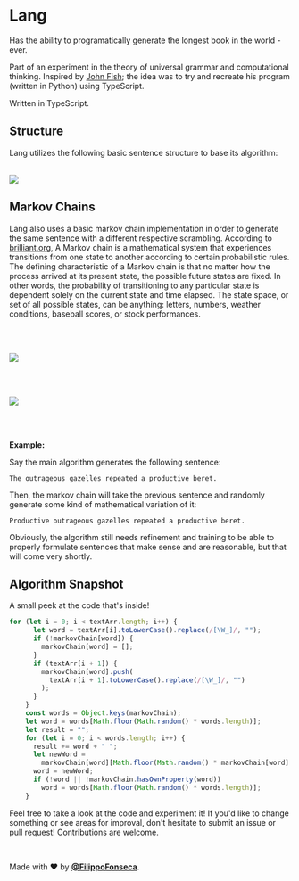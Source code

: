 # Lang

Has the ability to programatically generate the longest book in the world - ever.

Part of an experiment in the theory of universal grammar and computational thinking. Inspired by [John Fish](https://www.github.com/johnafish); the idea was to try and recreate his program (written in Python) using TypeScript.

Written in TypeScript.

## Structure

Lang utilizes the following basic sentence structure to base its algorithm:

<br />

<kbd>
<img src="https://i.ibb.co/CtTSt4j/Untitled-Diagram.png" />
</kbd>

<br />

## Markov Chains

Lang also uses a basic markov chain implementation in order to generate the same sentence with a different respective scrambling. According to [brilliant.org](https://www.brilliant.org), A Markov chain is a mathematical system that experiences transitions from one state to another according to certain probabilistic rules. The defining characteristic of a Markov chain is that no matter how the process arrived at its present state, the possible future states are fixed. In other words, the probability of transitioning to any particular state is dependent solely on the current state and time elapsed. The state space, or set of all possible states, can be anything: letters, numbers, weather conditions, baseball scores, or stock performances.

<br></br>

<kbd>
<img src="https://i.ibb.co/k5ryqZ6/Screen-Shot-2020-12-04-at-08-42-58.png" />
</kbd>

<br></br>

<kbd>
<img src="https://i.ibb.co/3pkwGW0/Screen-Shot-2020-12-04-at-08-43-39.png" />
</kbd>

<br></br>

**Example:**

Say the main algorithm generates the following sentence:

```
The outrageous gazelles repeated a productive beret.
```

Then, the markov chain will take the previous sentence and randomly generate some kind of mathematical variation of it:

```
Productive outrageous gazelles repeated a productive beret. 
```

Obviously, the algorithm still needs refinement and training to be able to properly formulate sentences that make sense and are reasonable, but that will come very shortly.

## Algorithm Snapshot

A small peek at the code that's inside!

```ts
for (let i = 0; i < textArr.length; i++) {
      let word = textArr[i].toLowerCase().replace(/[\W_]/, "");
      if (!markovChain[word]) {
        markovChain[word] = [];
      }
      if (textArr[i + 1]) {
        markovChain[word].push(
          textArr[i + 1].toLowerCase().replace(/[\W_]/, "")
        );
      }
    }
    const words = Object.keys(markovChain);
    let word = words[Math.floor(Math.random() * words.length)];
    let result = "";
    for (let i = 0; i < words.length; i++) {
      result += word + " ";
      let newWord =
        markovChain[word][Math.floor(Math.random() * markovChain[word].length)];
      word = newWord;
      if (!word || !markovChain.hasOwnProperty(word))
        word = words[Math.floor(Math.random() * words.length)];
    }
```

Feel free to take a look at the code and experiment it! If you'd like to change something or see areas for improval, don't hesitate to submit an issue or pull request! Contributions are welcome.

<br />

Made with ❤️ by [**@FilippoFonseca**](https://www.twitter.com/filippofonseca).
